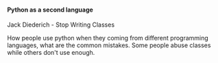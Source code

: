 #### Python as a second language

Jack Diederich - Stop Writing Classes

How people use python when they coming from different programming languages, what are the common mistakes. Some people abuse classes while others don't use enough. 

